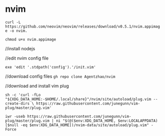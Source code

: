 # nvim

`curl -L https://github.com/neovim/neovim/releases/download/v0.5.1/nvim.appimage -o nvim.`

`chmod u+x nvim.appimage`

//install nodejs

//edit nvim config file

`exe 'edit '.stdpath('config').'/init.vim'`
    
//download config files
`gh repo clone Agentzhao/nvim`

//download and install vim plug

`sh -c 'curl -fLo "${XDG_DATA_HOME:-$HOME/.local/share}"/nvim/site/autoload/plug.vim --create-dirs \
       https://raw.githubusercontent.com/junegunn/vim-plug/master/plug.vim'`

`iwr -useb https://raw.githubusercontent.com/junegunn/vim-plug/master/plug.vim |
    ni "$(@($env:XDG_DATA_HOME, $env:LOCALAPPDATA)[$null -eq $env:XDG_DATA_HOME])/nvim-data/site/autoload/plug.vim" -Force`

